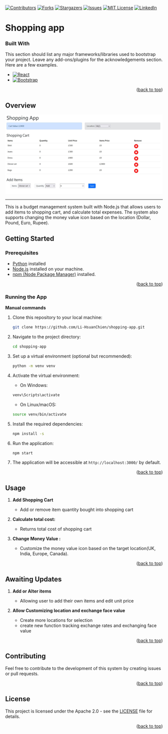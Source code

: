 <a name="readme-top"></a>

[![Contributors][contributors-shield]][contributors-url]
[![Forks][forks-shield]][forks-url]
[![Stargazers][stars-shield]][stars-url]
[![Issues][issues-shield]][issues-url]
[![MIT License][license-shield]][license-url]
[![LinkedIn][linkedin-shield]][linkedin-url]

# Shopping app

### Built With

This section should list any major frameworks/libraries used to bootstrap your project. Leave any add-ons/plugins for the acknowledgements section. Here are a few examples.


* [![React][React.js]][React-url]
* [![Bootstrap][Bootstrap.com]][Bootstrap-url]

<p align="right">(<a href="#readme-top">back to top</a>)</p>

## Overview

[![Product Name Screen Shot One][product-screenshot-one]](https://github.com/Li-HsuanChien/shopping-app)

<hr>

This is a budget management system built with Node.js that allows users to add items to shopping cart, and calculate total expenses. The system also supports changing the money value icon based on the location (Dollar, Pound, Euro, Rupee).

## Getting Started

### Prerequisites

- [Python](https://www.python.org/) installed
- [Node.js](https://nodejs.org/en/) installed on your machine.
- [npm (Node Package Manager)](https://www.npmjs.com/) installed.


<p align="right">(<a href="#readme-top">back to top</a>)</p>

### Running the App

**Manual commands**

1. Clone this repository to your local machine:

    ```bash
    git clone https://github.com/Li-HsuanChien/shopping-app.git
    ```

2. Navigate to the project directory:

    ```bash
    cd shopping-app
    ```

3.  Set up a virtual environment (optional but recommended):

    ```bash
    python -m venv venv
    ```

4. Activate the virtual environment:

    - On Windows:

    ```bash
    venv\Scripts\activate
    ```

    - On Linux/macOS:

    ```bash 
    source venv/bin/activate
    ```

5. Install the required dependencies:

    ```bash
    npm install -s
    ```

6. Run the application:

    ```bash
    npm start
    ```
7. The application will be accessible at `http://localhost:3000/` by default.

<p align="right">(<a href="#readme-top">back to top</a>)</p>

## Usage

1. **Add Shopping Cart**
   - Add or remove item quantity bought into shopping cart

2. **Calculate total cost:**
   - Returns total cost of shopping cart

3. **Change Money Value :**
   - Customize the money value icon based on the target location(UK, India, Europe, Canada).
  
<p align="right">(<a href="#readme-top">back to top</a>)</p>
  
## Awaiting Updates

1. **Add or Alter items**
   - Allowing user to add their own items and edit unit price

2. **Allow Customizing location and exchange face value**
   - Create more locations for selection
   - create new function tracking exchange rates and exchanging face value

<p align="right">(<a href="#readme-top">back to top</a>)</p>

## Contributing

Feel free to contribute to the development of this system by creating issues or pull requests.

<p align="right">(<a href="#readme-top">back to top</a>)</p>

## License

This project is licensed under the Apache 2.0 - see the [LICENSE](LICENSE) file for details.

<p align="right">(<a href="#readme-top">back to top</a>)</p>


<!-- MARKDOWN LINKS & IMAGES -->
<!-- https://www.markdownguide.org/basic-syntax/#reference-style-links -->
[React.js]: https://img.shields.io/badge/React-20232A?style=for-the-badge&logo=react&logoColor=61DAFB
[React-url]: https://reactjs.org/
[Bootstrap.com]: https://img.shields.io/badge/Bootstrap-563D7C?style=for-the-badge&logo=bootstrap&logoColor=white
[Bootstrap-url]: https://getbootstrap.com
[product-screenshot-one]: public/snapshot1.jpg
[contributors-shield]: https://img.shields.io/github/contributors/Li-HsuanChien/shopping-app.svg?style=for-the-badge
[contributors-url]: https://github.com/Li-HsuanChien/shopping-app/graphs/contributors
[forks-shield]: https://img.shields.io/github/forks/Li-HsuanChien/shopping-app.svg?style=for-the-badge
[forks-url]: https://github.com/Li-HsuanChien/shopping-app/network/members
[stars-shield]: https://img.shields.io/github/stars/Li-HsuanChien/shopping-app.svg?style=for-the-badge
[stars-url]: https://github.com/Li-HsuanChien/shopping-app/stargazers
[issues-shield]: https://img.shields.io/github/issues/Li-HsuanChien/shopping-app.svg?style=for-the-badge
[issues-url]: https://github.com/Li-HsuanChien/shopping-app/issues
[license-shield]: https://img.shields.io/github/license/Li-HsuanChien/shopping-app.svg?style=for-the-badge
[license-url]: https://github.com/Li-HsuanChien/shopping-app/blob/master/LICENSE.txt
[linkedin-shield]: https://img.shields.io/badge/-LinkedIn-black.svg?style=for-the-badge&logo=linkedin&colorB=555
[linkedin-url]: https://www.linkedin.com/in/lihsuan-chien/
